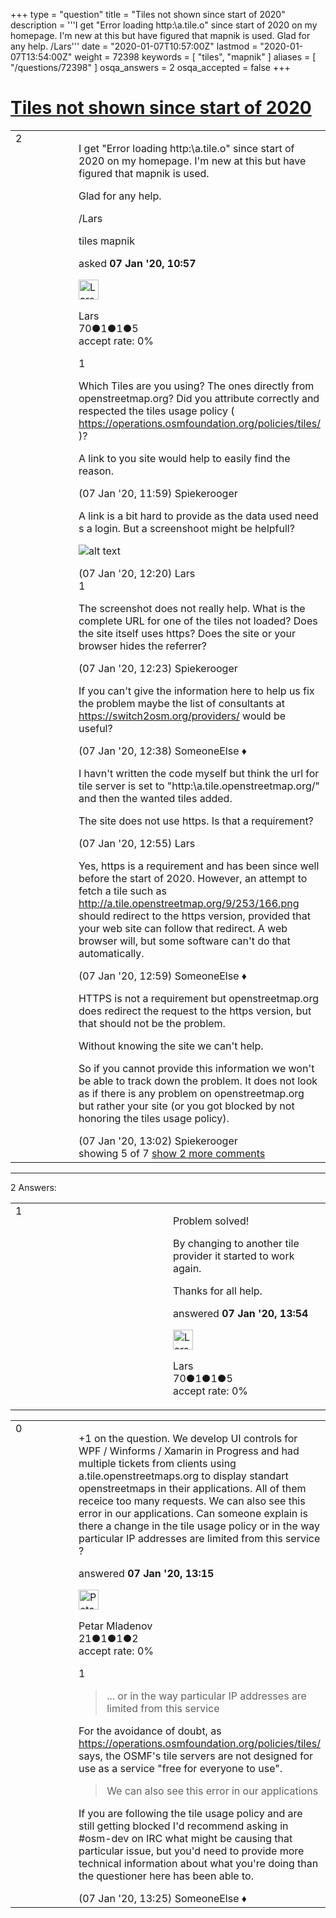 +++
type = "question"
title = "Tiles not shown since start of 2020"
description = '''I get &quot;Error loading http:&#92;a.tile.o&quot; since start of 2020 on my homepage. I&#x27;m new at this but have figured that mapnik is used. Glad for any help. /Lars'''
date = "2020-01-07T10:57:00Z"
lastmod = "2020-01-07T13:54:00Z"
weight = 72398
keywords = [ "tiles", "mapnik" ]
aliases = [ "/questions/72398" ]
osqa_answers = 2
osqa_accepted = false
+++

<div class="headNormal">

# [Tiles not shown since start of 2020](/questions/72398/tiles-not-shown-since-start-of-2020)

</div>

<div id="main-body">

<div id="askform">

<table id="question-table" style="width:100%;">
<colgroup>
<col style="width: 50%" />
<col style="width: 50%" />
</colgroup>
<tbody>
<tr>
<td style="width: 30px; vertical-align: top"><div class="vote-buttons">
<span id="post-72398-upvote" class="ajax-command post-vote up" rel="nofollow" title="I like this post (click again to cancel)"> </span>
<div id="post-72398-score" class="post-score" title="current number of votes">
2
</div>
<span id="post-72398-downvote" class="ajax-command post-vote down" rel="nofollow" title="I dont like this post (click again to cancel)"> </span> <span id="favorite-mark" class="ajax-command favorite-mark" rel="nofollow" title="mark/unmark this question as favorite (click again to cancel)"> </span>
<div id="favorite-count" class="favorite-count">
&#10;</div>
</div></td>
<td><div id="item-right">
<div class="question-body">
<p>I get "Error loading http:\a.tile.o" since start of 2020 on my homepage. I'm new at this but have figured that mapnik is used.</p>
<p>Glad for any help.</p>
<p>/Lars</p>
</div>
<div id="question-tags" class="tags-container tags">
<span class="post-tag tag-link-tiles" rel="tag" title="see questions tagged &#39;tiles&#39;">tiles</span> <span class="post-tag tag-link-mapnik" rel="tag" title="see questions tagged &#39;mapnik&#39;">mapnik</span>
</div>
<div id="question-controls" class="post-controls">
&#10;</div>
<div class="post-update-info-container">
<div class="post-update-info post-update-info-user">
<p>asked <strong>07 Jan '20, 10:57</strong></p>
<img src="https://secure.gravatar.com/avatar/86200c90135dffb05d3c171c3e79fba3?s=32&amp;d=identicon&amp;r=g" class="gravatar" width="32" height="32" alt="Lars&#39;s gravatar image" />
<p><span>Lars</span><br />
<span class="score" title="70 reputation points">70</span><span title="1 badges"><span class="badge1">●</span><span class="badgecount">1</span></span><span title="1 badges"><span class="silver">●</span><span class="badgecount">1</span></span><span title="5 badges"><span class="bronze">●</span><span class="badgecount">5</span></span><br />
<span class="accept_rate" title="Rate of the user&#39;s accepted answers">accept rate:</span> <span title="Lars has no accepted answers">0%</span></p>
</div>
</div>
<div id="comments-container-72398" class="comments-container">
<span id="72400"></span>
<div id="comment-72400" class="comment">
<div id="post-72400-score" class="comment-score">
1
</div>
<div class="comment-text">
<p>Which Tiles are you using? The ones directly from openstreetmap.org? Did you attribute correctly and respected the tiles usage policy ( <a href="https://operations.osmfoundation.org/policies/tiles/">https://operations.osmfoundation.org/policies/tiles/</a> )?</p>
<p>A link to you site would help to easily find the reason.</p>
</div>
<div id="comment-72400-info" class="comment-info">
<span class="comment-age">(07 Jan '20, 11:59)</span> <span class="comment-user userinfo">Spiekerooger</span>
</div>
</div>
<span id="72401"></span>
<div id="comment-72401" class="comment">
<div id="post-72401-score" class="comment-score">
&#10;</div>
<div class="comment-text">
<p>A link is a bit hard to provide as the data used need s a login. But a screenshoot might be helpfull?</p>
<p><img src="/upfiles/map_err.png" alt="alt text" /></p>
</div>
<div id="comment-72401-info" class="comment-info">
<span class="comment-age">(07 Jan '20, 12:20)</span> <span class="comment-user userinfo">Lars</span>
</div>
</div>
<span id="72402"></span>
<div id="comment-72402" class="comment">
<div id="post-72402-score" class="comment-score">
1
</div>
<div class="comment-text">
<p>The screenshot does not really help. What is the complete URL for one of the tiles not loaded? Does the site itself uses https? Does the site or your browser hides the referrer?</p>
</div>
<div id="comment-72402-info" class="comment-info">
<span class="comment-age">(07 Jan '20, 12:23)</span> <span class="comment-user userinfo">Spiekerooger</span>
</div>
</div>
<span id="72405"></span>
<div id="comment-72405" class="comment">
<div id="post-72405-score" class="comment-score">
&#10;</div>
<div class="comment-text">
<p>If you can't give the information here to help us fix the problem maybe the list of consultants at <a href="https://switch2osm.org/providers/">https://switch2osm.org/providers/</a> would be useful?</p>
</div>
<div id="comment-72405-info" class="comment-info">
<span class="comment-age">(07 Jan '20, 12:38)</span> <span class="comment-user userinfo">SomeoneElse ♦</span>
</div>
</div>
<span id="72406"></span>
<div id="comment-72406" class="comment">
<div id="post-72406-score" class="comment-score">
&#10;</div>
<div class="comment-text">
<p>I havn't written the code myself but think the url for tile server is set to "http:\a.tile.openstreetmap.org/" and then the wanted tiles added.</p>
<p>The site does not use https. Is that a requirement?</p>
</div>
<div id="comment-72406-info" class="comment-info">
<span class="comment-age">(07 Jan '20, 12:55)</span> <span class="comment-user userinfo">Lars</span>
</div>
</div>
<span id="72408"></span>
<div id="comment-72408" class="comment not_top_scorer">
<div id="post-72408-score" class="comment-score">
&#10;</div>
<div class="comment-text">
<p>Yes, https is a requirement and has been since well before the start of 2020. However, an attempt to fetch a tile such as <a href="http://a.tile.openstreetmap.org/9/253/166.png">http://a.tile.openstreetmap.org/9/253/166.png</a> should redirect to the https version, provided that your web site can follow that redirect. A web browser will, but some software can't do that automatically.</p>
</div>
<div id="comment-72408-info" class="comment-info">
<span class="comment-age">(07 Jan '20, 12:59)</span> <span class="comment-user userinfo">SomeoneElse ♦</span>
</div>
</div>
<span id="72409"></span>
<div id="comment-72409" class="comment not_top_scorer">
<div id="post-72409-score" class="comment-score">
&#10;</div>
<div class="comment-text">
<p>HTTPS is not a requirement but openstreetmap.org does redirect the request to the https version, but that should not be the problem.</p>
<p>Without knowing the site we can't help.</p>
<p>So if you cannot provide this information we won't be able to track down the problem. It does not look as if there is any problem on openstreetmap.org but rather your site (or you got blocked by not honoring the tiles usage policy).</p>
</div>
<div id="comment-72409-info" class="comment-info">
<span class="comment-age">(07 Jan '20, 13:02)</span> <span class="comment-user userinfo">Spiekerooger</span>
</div>
</div>
</div>
<div id="comment-tools-72398" class="comment-tools">
<span class="comments-showing"> showing 5 of 7 </span> <a href="#" class="show-all-comments-link">show 2 more comments</a>
</div>
<div class="clear">
&#10;</div>
<div id="comment-72398-form-container" class="comment-form-container">
&#10;</div>
<div class="clear">
&#10;</div>
</div></td>
</tr>
</tbody>
</table>

------------------------------------------------------------------------

<div class="tabBar">

<span id="sort-top"></span>

<div class="headQuestions">

2 Answers:

</div>

</div>

<span id="72415"></span>

<div id="answer-container-72415" class="answer answered-by-owner">

<table style="width:100%;">
<colgroup>
<col style="width: 50%" />
<col style="width: 50%" />
</colgroup>
<tbody>
<tr>
<td style="width: 30px; vertical-align: top"><div class="vote-buttons">
<span id="post-72415-upvote" class="ajax-command post-vote up" rel="nofollow" title="I like this post (click again to cancel)"> </span>
<div id="post-72415-score" class="post-score" title="current number of votes">
1
</div>
<span id="post-72415-downvote" class="ajax-command post-vote down" rel="nofollow" title="I dont like this post (click again to cancel)"> </span>
</div></td>
<td><div class="item-right">
<div class="answer-body">
<p>Problem solved!</p>
<p>By changing to another tile provider it started to work again.</p>
<p>Thanks for all help.</p>
</div>
<div class="answer-controls post-controls">
&#10;</div>
<div class="post-update-info-container">
<div class="post-update-info post-update-info-user">
<p>answered <strong>07 Jan '20, 13:54</strong></p>
<img src="https://secure.gravatar.com/avatar/86200c90135dffb05d3c171c3e79fba3?s=32&amp;d=identicon&amp;r=g" class="gravatar" width="32" height="32" alt="Lars&#39;s gravatar image" />
<p><span>Lars</span><br />
<span class="score" title="70 reputation points">70</span><span title="1 badges"><span class="badge1">●</span><span class="badgecount">1</span></span><span title="1 badges"><span class="silver">●</span><span class="badgecount">1</span></span><span title="5 badges"><span class="bronze">●</span><span class="badgecount">5</span></span><br />
<span class="accept_rate" title="Rate of the user&#39;s accepted answers">accept rate:</span> <span title="Lars has no accepted answers">0%</span></p>
</img>
</div>
</div>
<div id="comments-container-72415" class="comments-container">
&#10;</div>
<div id="comment-tools-72415" class="comment-tools">
&#10;</div>
<div class="clear">
&#10;</div>
<div id="comment-72415-form-container" class="comment-form-container">
&#10;</div>
<div class="clear">
&#10;</div>
</div></td>
</tr>
</tbody>
</table>

</div>

<span id="72411"></span>

<div id="answer-container-72411" class="answer">

<table style="width:100%;">
<colgroup>
<col style="width: 50%" />
<col style="width: 50%" />
</colgroup>
<tbody>
<tr>
<td style="width: 30px; vertical-align: top"><div class="vote-buttons">
<span id="post-72411-upvote" class="ajax-command post-vote up" rel="nofollow" title="I like this post (click again to cancel)"> </span>
<div id="post-72411-score" class="post-score" title="current number of votes">
0
</div>
<span id="post-72411-downvote" class="ajax-command post-vote down" rel="nofollow" title="I dont like this post (click again to cancel)"> </span>
</div></td>
<td><div class="item-right">
<div class="answer-body">
<p>+1 on the question. We develop UI controls for WPF / Winforms / Xamarin in Progress and had multiple tickets from clients using a.tile.openstreetmaps.org to display standart openstreetmaps in their applications. All of them receice too many requests. We can also see this error in our applications. Can someone explain is there a change in the tile usage policy or in the way particular IP addresses are limited from this service ?</p>
</div>
<div class="answer-controls post-controls">
&#10;</div>
<div class="post-update-info-container">
<div class="post-update-info post-update-info-user">
<p>answered <strong>07 Jan '20, 13:15</strong></p>
<img src="https://secure.gravatar.com/avatar/1c846d35c015ea00ea88f096610145ec?s=32&amp;d=identicon&amp;r=g" class="gravatar" width="32" height="32" alt="Petar%20Mladenov&#39;s gravatar image" />
<p><span>Petar Mladenov</span><br />
<span class="score" title="21 reputation points">21</span><span title="1 badges"><span class="badge1">●</span><span class="badgecount">1</span></span><span title="1 badges"><span class="silver">●</span><span class="badgecount">1</span></span><span title="2 badges"><span class="bronze">●</span><span class="badgecount">2</span></span><br />
<span class="accept_rate" title="Rate of the user&#39;s accepted answers">accept rate:</span> <span title="Petar Mladenov has no accepted answers">0%</span></p>
</div>
</div>
<div id="comments-container-72411" class="comments-container">
<span id="72412"></span>
<div id="comment-72412" class="comment">
<div id="post-72412-score" class="comment-score">
1
</div>
<div class="comment-text">
<blockquote>
<p>... or in the way particular IP addresses are limited from this service</p>
</blockquote>
<p>For the avoidance of doubt, as <a href="https://operations.osmfoundation.org/policies/tiles/">https://operations.osmfoundation.org/policies/tiles/</a> says, the OSMF's tile servers are not designed for use as a service "free for everyone to use".</p>
<blockquote>
<p>We can also see this error in our applications</p>
</blockquote>
<p>If you are following the tile usage policy and are still getting blocked I'd recommend asking in #osm-dev on IRC what might be causing that particular issue, but you'd need to provide more technical information about what you're doing than the questioner here has been able to.</p>
</div>
<div id="comment-72412-info" class="comment-info">
<span class="comment-age">(07 Jan '20, 13:25)</span> <span class="comment-user userinfo">SomeoneElse ♦</span>
</div>
</div>
</div>
<div id="comment-tools-72411" class="comment-tools">
&#10;</div>
<div class="clear">
&#10;</div>
<div id="comment-72411-form-container" class="comment-form-container">
&#10;</div>
<div class="clear">
&#10;</div>
</div></td>
</tr>
</tbody>
</table>

</div>

<div class="paginator-container-left">

</div>

</div>

</div>

